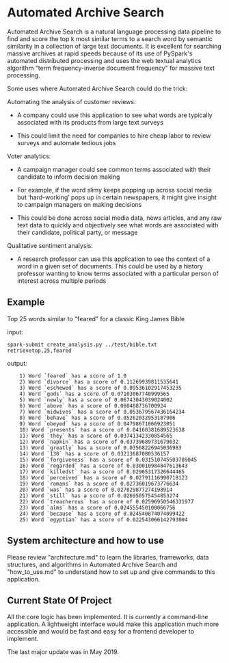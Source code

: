 # Automated Archive Search

Automated Archive Search is a natural language processing data pipeline to find and score the top k most similar terms to a search word by semantic similarity in a  collection of large text documents. It is excellent for searching massive archives at rapid speeds because of its use of PySpark's automated distributed processing and uses the web textual analytics algorithm "term frequency-inverse document frequency" for massive text processing.

Some uses where Automated Archive Search  could do the trick:

Automating the analysis of customer reviews:

- A company could use this application to see what words are typically associated with its products from large text surveys

- This could limit the need for companies to hire cheap labor to review surveys and automate tedious jobs

Voter analytics:

- A campaign manager could see common terms associated with their candidate to inform decision making

- For example, if the word slimy keeps popping up across social media but ‘hard-working’ pops up in certain newspapers, it might give insight to campaign managers on making decisions

- This could be done across social media data, news articles, and any raw text data to quickly and objectively see what words are associated with their candidate, political party, or message

Qualitative sentiment analysis: 

- A research professor can use this application to see the context of a word in a given set of documents. 
This could be used by a history professor wanting to know terms associated with a particular person of interest across multiple periods

## Example

Top 25 words similar to "feared" for a classic King James Bible

input:
```
spark-submit create_analysis.py ../test/bible.txt retrievetop,25,feared
```

output:
```
    1) Word `feared` has a score of 1.0
    2) Word `divorce` has a score of 0.11269939811535641
    3) Word `eschewed` has a score of 0.09536102917453235
    4) Word `gods` has a score of 0.07103067740999565
    5) Word `newly` has a score of 0.06743043039024002
    6) Word `above` has a score of 0.060488736700924
    7) Word `midwives` has a score of 0.053679567436164234
    8) Word `behave` has a score of 0.05262032953187906
    9) Word `obeyed` has a score of 0.04798671866923051
    10) Word `presents` has a score of 0.04160381689523638
    11) Word `they` has a score of 0.03741342330854565
    12) Word `napkin` has a score of 0.03739689731679032
    13) Word `greatly` has a score of 0.03568226945036983
    14) Word `130` has a score of 0.03213687080536157
    15) Word `forgiveness` has a score of 0.031510745503789045
    16) Word `regarded` has a score of 0.030010984847613643
    17) Word `killedst` has a score of 0.02965317326644465
    18) Word `perceived` has a score of 0.02791116990718123
    19) Word `romans` has a score of 0.02736019673776634
    20) Word `was` has a score of 0.027029877274198914
    21) Word `still` has a score of 0.026950575454853274
    22) Word `treacherous` has a score of 0.02596950546331977
    23) Word `alms` has a score of 0.024555450100066756
    24) Word `because` has a score of 0.024540874074099422
    25) Word `egyptian` has a score of 0.022543066142793004
```

## System architecture and how to use

Please review "architecture.md" to learn the libraries, frameworks, data structures, and algorithms in Automated Archive Search and "how_to_use.md" to understand how to set up and give commands to this application.

## Current State Of Project

All the core logic has been implemented. It is currently a command-line application. A lightweight interface would make this application much more accessible and would be fast and easy for a frontend developer to implement.

The last major update was in May 2019.
